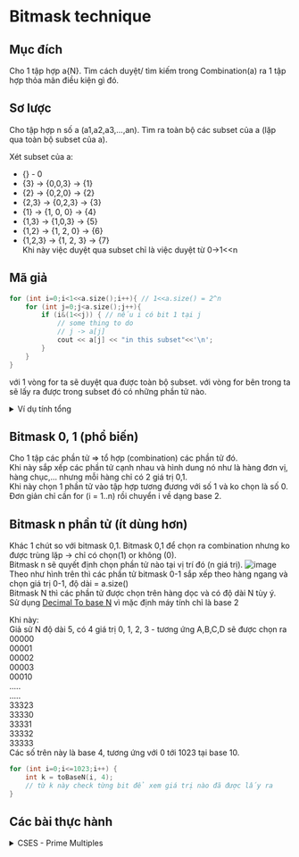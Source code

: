 # Bitmask technique
## Mục đích
Cho 1 tập hợp a{N}. Tìm cách duyệt/ tìm kiếm trong Combination(a) ra 1 tập hợp thỏa mãn điều kiện gì đó.
## Sơ lược
Cho tập hợp n số a (a1,a2,a3,...,an). Tìm ra toàn bộ các subset của a (lặp qua toàn bộ subset của a).

Xét subset của a:
* {} - 0
* {3} -> {0,0,3} -> {1}
* {2} -> {0,2,0} -> {2}
* {2,3} -> {0,2,3} -> {3}
* {1} -> {1, 0, 0} -> {4}
* {1,3} -> {1,0,3} -> {5}
* {1,2} -> {1, 2, 0} -> {6}
* {1,2,3} -> {1, 2, 3} -> {7}  
Khi này việc duyệt qua subset chỉ là việc duyệt từ 0->1<<n

## Mã giả
```c++
for (int i=0;i<1<<a.size();i++){ // 1<<a.size() = 2^n
    for (int j=0;j<a.size();j++){
        if (i&(1<<j)) { // nếu i có bit 1 tại j
            // some thing to do
            // j -> a[j]
            cout << a[j] << "in this subset"<<'\n';
        }
    }
}
```
với 1 vòng for ta sẽ duyệt qua được toàn bộ subset. với vòng for bên trong ta sẽ lấy ra được trong subset đó có những phần tử nào. 

<details>
    <summary>Ví dụ tính tổng</summary>

```c++
vector<int> a{1, 3, 4};
vector<int> sum_collections;
for (int i=0;i<1<<a.size();i++){ // 0 -> 2^3 000 -> 111
    ll sum = 0;
    for (int j=0;j<a.size();j++){ // 0->2
        if (i&(1<<j)) { // 010 & (1<<1) -> 010 & 010 -> true || 010 & (1<<0) -> false. Check xem i có bit 1 tại vị trí j nào. Nếu bit 1 tại j thì a[j] được chọn và sum += a[j]
            sum += a[j];
        }
    }
    sum_collections.push_back(sum);
}
// sum_collections sẽ chứa mọi tổng có được từ a
```
</details>

## Bitmask 0, 1 (phổ biến)
Cho 1 tập các phần tử => tổ hợp (combination) các phần tử đó.  
Khi này sắp xếp các phần tử cạnh nhau và hình dung nó như là hàng đơn vị, hàng chục,... nhưng mỗi hàng chỉ có 2 giá trị 0,1.  
Khi này chọn 1 phần tử vào tập hợp tương đương với số 1 và ko chọn là số 0. Đơn giản chỉ cần for (i = 1..n) rồi chuyển i về dạng base 2.

## Bitmask n phần tử (ít dùng hơn)
Khác 1 chút so với bitmask 0,1. Bitmask 0,1 để chọn ra combination nhưng ko được trùng lặp -> chỉ có chọn(1) or không (0).  
Bitmask n sẽ quyết định chọn phần tử nào tại vị trí đó (n giá trị). 
![image](https://user-images.githubusercontent.com/33364412/219572064-03310d87-1fd5-4822-8b9d-a65cba3b166b.png)
Theo như hình trên thì các phần tử bitmask 0-1 sắp xếp theo hàng ngang và chọn giá trị 0-1, độ dài = a.size()   
Bitmask N thì các phần tử được chọn trên hàng dọc và có độ dài N tùy ý.  
Sử dụng [Decimal To base N](https://github.com/conlacda/noteforprofessionals/blob/master/programming-language/C%2B%2B/snippet/decimal_to_n.sublime-snippet) vì mặc định máy tính chỉ là base 2

Khi này:   
Giả sử N độ dài 5, có 4 giá trị 0, 1, 2, 3 - tương ứng A,B,C,D sẽ được chọn ra  
00000  
00001  
00002  
00003  
00010  
.....  
.....  
33323  
33330  
33331  
33332  
33333  
Các số trên này là base 4, tương ứng với 0 tới 1023 tại base 10.  
```c++
for (int i=0;i<=1023;i++) {
    int k = toBaseN(i, 4);
    // từ k này check từng bit để xem giá trị nào đã được lấy ra
}
```
## Các bài thực hành
<details>
  <summary>CSES - Prime Multiples</summary>
  
```c++
/* https://cses.fi/problemset/task/2185/
Cho số n và 1 tập hợp các số nguyên tố a. Hỏi từ 1->n có bao nhiêu số chia hết cho ít nhất 1 số trong a
Ví dụ: n = 20, a ={2,5}
Ta có  2,4,5,6,8,10,12,14,15,16,18,20 là 12 số -> in ra 12
Phân tích: bài này mình phải lấy ra được toàn bộ các subset của a. Với subset có lẻ số thì tính xem có bao nhiêu số chia hết rồi cộng vào và subset chẵn số thì sẽ trừ đi. -> dùng bitmask vào cho a
*/
#include<bits/stdc++.h>

typedef long long ll;
const ll mod = 1e9 + 7;
#define ld long double

using namespace std;

int main(){
    #ifdef DEBUG
        freopen("inp.txt", "r", stdin);
        freopen("out.txt", "w", stdout);
    #endif
    ll n, k;
    cin >> n >> k;
    vector<ll> a(k);
    for (auto &x: a) cin >> x;
    ll ans = 0;
    for (ll i=1;i<1<<a.size();i++){
        // bitmask
        ll cnt = 0;
        ll _n = n;
        for (ll j=0;j<a.size();j++){
            if (i&(1<<j)){
                cnt++;
                _n /= a[j];
            }
        }
        if (cnt %2 == 1) ans+= _n;
        else ans -= _n;
    }
    cout << ans;
    
    cerr << "Time : " << (double)clock() / (double)CLOCKS_PER_SEC << "s\n";
}

```
</details>
